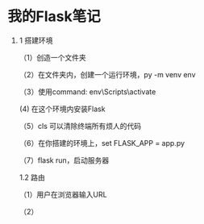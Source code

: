 # 我的Flask笔记

1. 1 搭建环境

   （1）创造一个文件夹

   （2）在文件夹内，创建一个运行环境，py -m venv env

   （3）使用command: env\Scripts\activate

     (4) 在这个环境内安装Flask

   （5）cls 可以清除终端所有烦人的代码

   （6）在你搭建的环境上，set FLASK_APP = app.py

   （7）flask run，启动服务器

   

   1.2 路由

   （1）用户在浏览器输入URL

   （2）

   



